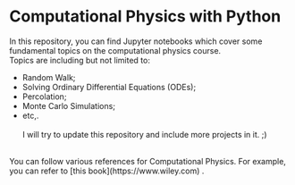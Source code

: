 # Computational Physics with Python
In this repository, you can find Jupyter notebooks which cover some fundamental topics on the computational physics course. <br>
Topics are including but not limited to: <br>
* Random Walk;
* Solving Ordinary Differential Equations (ODEs);
* Percolation;
* Monte Carlo Simulations;
* etc,.<br><br>
I will try to update this repository and include more projects in it. ;) <br>
<br>
You can follow various references for Computational Physics. For example, you can refer to [this book](https://www.wiley.com) .

